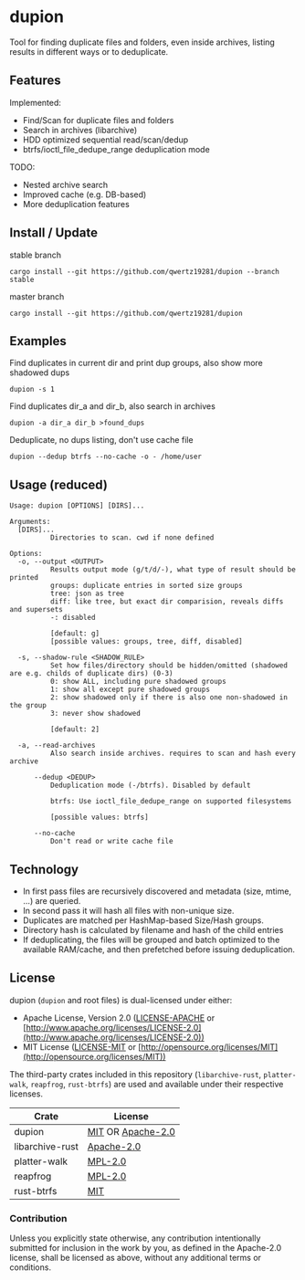 # dupion

Tool for finding duplicate files and folders, even inside archives, listing results in different ways or to deduplicate.

## Features

Implemented:
- Find/Scan for duplicate files and folders
- Search in archives (libarchive)
- HDD optimized sequential read/scan/dedup  
- btrfs/ioctl_file_dedupe_range deduplication mode

TODO:
- Nested archive search
- Improved cache (e.g. DB-based)
- More deduplication features

## Install / Update

stable branch
```
cargo install --git https://github.com/qwertz19281/dupion --branch stable 
```
master branch
```
cargo install --git https://github.com/qwertz19281/dupion
```

## Examples

Find duplicates in current dir and print dup groups, also show more shadowed dups
```
dupion -s 1
```
Find duplicates dir_a and dir_b, also search in archives
```
dupion -a dir_a dir_b >found_dups
```
Deduplicate, no dups listing, don't use cache file
```
dupion --dedup btrfs --no-cache -o - /home/user
```

## Usage (reduced)

```
Usage: dupion [OPTIONS] [DIRS]...

Arguments:
  [DIRS]...
          Directories to scan. cwd if none defined

Options:
  -o, --output <OUTPUT>
          Results output mode (g/t/d/-), what type of result should be printed
          groups: duplicate entries in sorted size groups
          tree: json as tree
          diff: like tree, but exact dir comparision, reveals diffs and supersets
          -: disabled
          
          [default: g]
          [possible values: groups, tree, diff, disabled]

  -s, --shadow-rule <SHADOW_RULE>
          Set how files/directory should be hidden/omitted (shadowed are e.g. childs of duplicate dirs) (0-3)
          0: show ALL, including pure shadowed groups
          1: show all except pure shadowed groups
          2: show shadowed only if there is also one non-shadowed in the group
          3: never show shadowed
          
          [default: 2]

  -a, --read-archives
          Also search inside archives. requires to scan and hash every archive

      --dedup <DEDUP>
          Deduplication mode (-/btrfs). Disabled by default
          
          btrfs: Use ioctl_file_dedupe_range on supported filesystems
          
          [possible values: btrfs]

      --no-cache
          Don't read or write cache file
```

## Technology

- In first pass files are recursively discovered and metadata (size, mtime, ...) are queried.
- In second pass it will hash all files with non-unique size.
- Duplicates are matched per HashMap-based Size/Hash groups.
- Directory hash is calculated by filename and hash of the child entries
- If deduplicating, the files will be grouped and batch optimized to the available RAM/cache, and then prefetched before issuing deduplication.

## License

dupion (`dupion` and root files) is dual-licensed under either:

* Apache License, Version 2.0 ([LICENSE-APACHE](dupion/LICENSE-APACHE) or [http://www.apache.org/licenses/LICENSE-2.0](http://www.apache.org/licenses/LICENSE-2.0))
* MIT License ([LICENSE-MIT](dupion/LICENSE-MIT) or [http://opensource.org/licenses/MIT](http://opensource.org/licenses/MIT))

The third-party crates included in this repository (`libarchive-rust`, `platter-walk`, `reapfrog`, `rust-btrfs`) are used and available under their respective licenses.

Crate           | License
--------------- | ----------------------------------------------------------------
dupion          | [MIT](dupion/LICENSE-MIT) OR [Apache-2.0](dupion/LICENSE-APACHE)
libarchive-rust | [Apache-2.0](libarchive-rust/LICENSE)
platter-walk    | [MPL-2.0](platter-walk/LICENCE)
reapfrog        | [MPL-2.0](reapfrog/LICENCE)
rust-btrfs      | [MIT](rust-btrfs/LICENSE)

### Contribution

Unless you explicitly state otherwise, any contribution intentionally
submitted for inclusion in the work by you, as defined in the Apache-2.0
license, shall be licensed as above, without any additional terms or
conditions.
